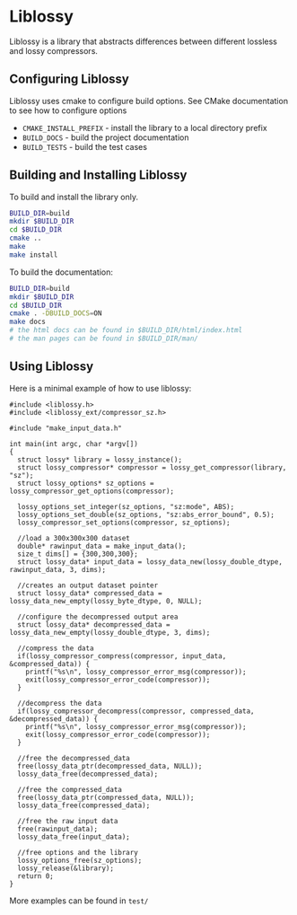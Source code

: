 # Liblossy

Liblossy is a library that abstracts differences between different lossless and lossy compressors.

## Configuring Liblossy

Liblossy uses cmake to configure build options.  See CMake documentation to see how to configure options

+ `CMAKE_INSTALL_PREFIX` - install the library to a local directory prefix
+ `BUILD_DOCS` - build the project documentation
+ `BUILD_TESTS` - build the test cases

## Building and Installing Liblossy

To build and install the library only.

```bash
BUILD_DIR=build
mkdir $BUILD_DIR
cd $BUILD_DIR
cmake ..
make
make install
```

To build the documentation:


```bash
BUILD_DIR=build
mkdir $BUILD_DIR
cd $BUILD_DIR
cmake . -DBUILD_DOCS=ON
make docs
# the html docs can be found in $BUILD_DIR/html/index.html
# the man pages can be found in $BUILD_DIR/man/
```

## Using Liblossy

Here is a minimal example of how to use liblossy:


~~~{.c}
#include <liblossy.h>
#include <liblossy_ext/compressor_sz.h>

#include "make_input_data.h"

int main(int argc, char *argv[])
{
  struct lossy* library = lossy_instance();
  struct lossy_compressor* compressor = lossy_get_compressor(library, "sz");
  struct lossy_options* sz_options = lossy_compressor_get_options(compressor);

  lossy_options_set_integer(sz_options, "sz:mode", ABS);
  lossy_options_set_double(sz_options, "sz:abs_error_bound", 0.5);
  lossy_compressor_set_options(compressor, sz_options);
  
  //load a 300x300x300 dataset
  double* rawinput_data = make_input_data();
  size_t dims[] = {300,300,300};
  struct lossy_data* input_data = lossy_data_new(lossy_double_dtype, rawinput_data, 3, dims);

  //creates an output dataset pointer
  struct lossy_data* compressed_data = lossy_data_new_empty(lossy_byte_dtype, 0, NULL);

  //configure the decompressed output area
  struct lossy_data* decompressed_data = lossy_data_new_empty(lossy_double_dtype, 3, dims);

  //compress the data
  if(lossy_compressor_compress(compressor, input_data, &compressed_data)) {
    printf("%s\n", lossy_compressor_error_msg(compressor));
    exit(lossy_compressor_error_code(compressor));
  }
  
  //decompress the data
  if(lossy_compressor_decompress(compressor, compressed_data, &decompressed_data)) {
    printf("%s\n", lossy_compressor_error_msg(compressor));
    exit(lossy_compressor_error_code(compressor));
  }

  //free the decompressed_data
  free(lossy_data_ptr(decompressed_data, NULL));
  lossy_data_free(decompressed_data);

  //free the compressed_data
  free(lossy_data_ptr(compressed_data, NULL));
  lossy_data_free(compressed_data);

  //free the raw input data
  free(rawinput_data);
  lossy_data_free(input_data);

  //free options and the library
  lossy_options_free(sz_options);
  lossy_release(&library);
  return 0;
}
~~~

More examples can be found in `test/`
